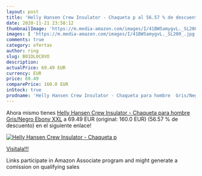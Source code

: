 ```yaml
---
layout: post
title: 'Helly Hansen Crew Insulator - Chaqueta p al 56.57 % de descuento'
date: 2020-11-21 23:58:12
thumbnailImage: 'https://m.media-amazon.com/images/I/41BW5amygvL._SL200_.jpg'
images: [ 'https://m.media-amazon.com/images/I/41BW5amygvL._SL200_.jpg' ]
comments: true
category: ofertas
author: ring
slug: B01DL0C8VO
description:
actualPrice: 69.49 EUR
currency: EUR
price: 69.49
comparePrice: 160.0 EUR
inStock: true
prodname: 'Helly Hansen Crew Insulator - Chaqueta para hombre  Gris/Negro  Ebony   XXL'
---
```


Ahora mismo tienes [Helly Hansen Crew Insulator - Chaqueta para hombre  Gris/Negro  Ebony   XXL](https://www.amazon.es/dp/B01DL0C8VO/?tag=tolees-21) a 69.49 EUR (original: 160.0 EUR) (56.57 %  de descuento) en el siguiente enlace!

[![Helly Hansen Crew Insulator - Chaqueta p](https://m.media-amazon.com/images/I/41BW5amygvL._SL200_.jpg)](https://www.amazon.es/dp/B01DL0C8VO/?tag=tolees-21)

[Visítala!!!](https://www.amazon.es/dp/B01DL0C8VO/?tag=tolees-21)

Links participate in Amazon Associate program and might generate a comission on qualifying sales

